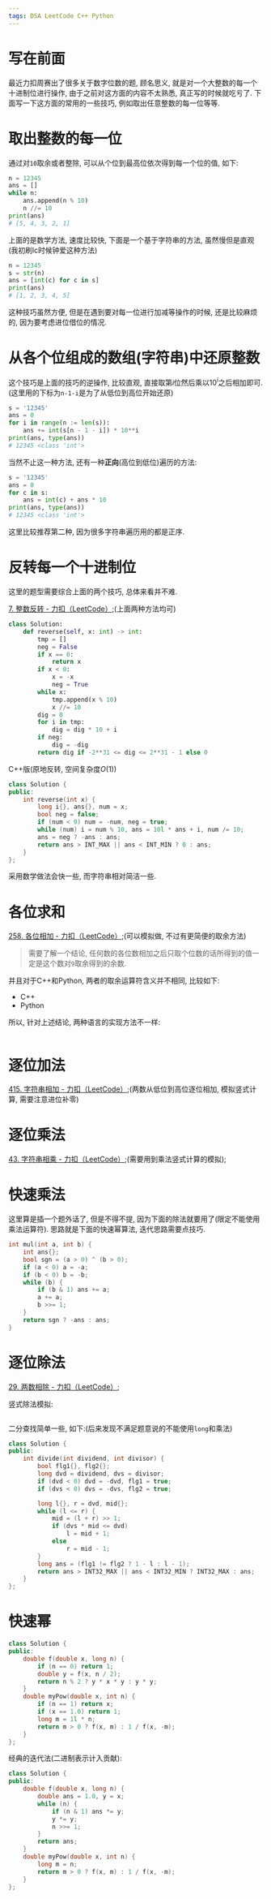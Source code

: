 ```yaml
---
tags: DSA LeetCode C++ Python
---
```


# 写在前面

最近力扣周赛出了很多关于数字位数的题, 顾名思义, 就是对一个大整数的每一个十进制位进行操作, 由于之前对这方面的内容不太熟悉, 真正写的时候就吃亏了. 下面写一下这方面的常用的一些技巧, 例如取出任意整数的每一位等等.



# 取出整数的每一位

通过对`10`取余或者整除, 可以从个位到最高位依次得到每一个位的值, 如下:

```python
n = 12345
ans = []
while n:
    ans.append(n % 10)
    n //= 10
print(ans)
# [5, 4, 3, 2, 1]
```

上面的是数学方法, 速度比较快, 下面是一个基于字符串的方法, 虽然慢但是直观(我初刷lc时候钟爱这种方法)

```python
n = 12345
s = str(n)
ans = [int(c) for c in s]
print(ans)
# [1, 2, 3, 4, 5]
```

这种技巧虽然方便, 但是在遇到要对每一位进行加减等操作的时候, 还是比较麻烦的, 因为要考虑进位借位的情况.



# 从各个位组成的数组(字符串)中还原整数

这个技巧是上面的技巧的逆操作, 比较直观, 直接取第$i$位然后乘以$10^i$之后相加即可.(这里用的下标为`n-1-i`是为了从低位到高位开始还原)

```python
s = '12345'
ans = 0
for i in range(n := len(s)):
    ans += int(s[n - 1 - i]) * 10**i
print(ans, type(ans))
# 12345 <class 'int'>
```

当然不止这一种方法, 还有一种**正向**(高位到低位)遍历的方法:

```python
s = '12345'
ans = 0
for c in s:
    ans = int(c) + ans * 10
print(ans, type(ans))
# 12345 <class 'int'>
```

这里比较推荐第二种, 因为很多字符串遍历用的都是正序. 

# 反转每一个十进制位

这里的题型需要综合上面的两个技巧, 总体来看并不难.

[7. 整数反转 - 力扣（LeetCode）](https://leetcode.cn/problems/reverse-integer/);(上面两种方法均可)

```python
class Solution:
    def reverse(self, x: int) -> int:
        tmp = []
        neg = False
        if x == 0:
            return x
        if x < 0:
            x = -x
            neg = True
        while x:
            tmp.append(x % 10)
            x //= 10
        dig = 0
        for i in tmp:
            dig = dig * 10 + i
        if neg:
            dig = -dig
        return dig if -2**31 <= dig <= 2**31 - 1 else 0
```

C++版(原地反转, 空间复杂度$O(1)$)

```cpp
class Solution {
public:
    int reverse(int x) {
        long i{}, ans{}, num = x;
        bool neg = false;
        if (num < 0) num = -num, neg = true;
        while (num) i = num % 10, ans = 10l * ans + i, num /= 10;
        ans = neg ? -ans : ans;
        return ans > INT_MAX || ans < INT_MIN ? 0 : ans;
    }
};
```

采用数学做法会快一些, 而字符串相对简洁一些. 

# 各位求和

[258. 各位相加 - 力扣（LeetCode）](https://leetcode.cn/problems/add-digits/);(可以模拟做, 不过有更简便的取余方法)

>   需要了解一个结论, 任何数的各位数相加之后只取个位数的话所得到的值一定是这个数对`9`取余得到的余数. 

并且对于C++和Python, 两者的取余运算符含义并不相同, 比较如下:

-   C++
-   Python

所以, 针对上述结论, 两种语言的实现方法不一样:

```python
```



# 逐位加法

[415. 字符串相加 - 力扣（LeetCode）](https://leetcode.cn/problems/add-strings/);(两数从低位到高位逐位相加, 模拟竖式计算, 需要注意进位补零)



# 逐位乘法

[43. 字符串相乘 - 力扣（LeetCode）](https://leetcode.cn/problems/multiply-strings/);(需要用到乘法竖式计算的模拟);



# 快速乘法

这里算是插一个题外话了, 但是不得不提, 因为下面的除法就要用了(限定不能使用乘法运算符). 思路就是下面的快速幂算法, 迭代思路需要点技巧. 

```cpp
int mul(int a, int b) {
    int ans{};
    bool sgn = (a > 0) ^ (b > 0);
    if (a < 0) a = -a;
    if (b < 0) b = -b;
    while (b) {
        if (b & 1) ans += a;
        a += a;
        b >>= 1;
    }
    return sgn ? -ans : ans;
}
```



# 逐位除法

[29. 两数相除 - 力扣（LeetCode）](https://leetcode.cn/problems/divide-two-integers/);

竖式除法模拟:

```cpp
```



二分查找简单一些, 如下:(后来发现不满足题意说的不能使用`long`和乘法)

```cpp
class Solution {
public:
    int divide(int dividend, int divisor) {
        bool flg1{}, flg2{};
        long dvd = dividend, dvs = divisor;
        if (dvd < 0) dvd = -dvd, flg1 = true;
        if (dvs < 0) dvs = -dvs, flg2 = true;

        long l{}, r = dvd, mid{};
        while (l <= r) {
            mid = (l + r) >> 1;
            if (dvs * mid <= dvd)
                l = mid + 1;
            else
                r = mid - 1;
        }
        long ans = (flg1 != flg2 ? 1 - l : l - 1);
        return ans > INT32_MAX || ans < INT32_MIN ? INT32_MAX : ans;
    }
};
```

# 快速幂

```cpp
class Solution {
public:
    double f(double x, long n) {
        if (n == 0) return 1;
        double y = f(x, n / 2);
        return n % 2 ? y * x * y : y * y;
    }
    double myPow(double x, int n) {
        if (n == 1) return x;
        if (x == 1.0) return 1;
        long m = 1l * n;
        return m > 0 ? f(x, m) : 1 / f(x, -m);
    }
};
```

经典的迭代法(二进制表示计入贡献): 

```cpp
class Solution {
public:
    double f(double x, long n) {
        double ans = 1.0, y = x;
        while (n) {
            if (n & 1) ans *= y;
            y *= y;
            n >>= 1;
        }
        return ans;
    }
    double myPow(double x, int n) {
        long m = n;
        return m > 0 ? f(x, m) : 1 / f(x, -m);
    }
};
```

